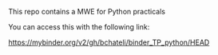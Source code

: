 This repo contains a MWE for Python practicals

You can access this with the following link:

https://mybinder.org/v2/gh/bchateli/binder_TP_python/HEAD